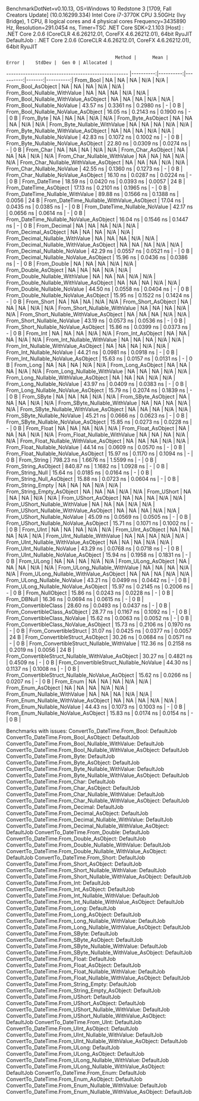 
BenchmarkDotNet=v0.10.13, OS=Windows 10 Redstone 3 [1709, Fall Creators Update] (10.0.16299.334)
Intel Core i7-3770K CPU 3.50GHz (Ivy Bridge), 1 CPU, 8 logical cores and 4 physical cores
Frequency=3435890 Hz, Resolution=291.0454 ns, Timer=TSC
.NET Core SDK=2.1.103
  [Host]     : .NET Core 2.0.6 (CoreCLR 4.6.26212.01, CoreFX 4.6.26212.01), 64bit RyuJIT
  DefaultJob : .NET Core 2.0.6 (CoreCLR 4.6.26212.01, CoreFX 4.6.26212.01), 64bit RyuJIT


                                             Method |      Mean |     Error |    StdDev |  Gen 0 | Allocated |
--------------------------------------------------- |----------:|----------:|----------:|-------:|----------:|
                                          From_Bool |        NA |        NA |        NA |    N/A |       N/A |
                                 From_Bool_AsObject |        NA |        NA |        NA |    N/A |       N/A |
                       From_Bool_Nullable_WithValue |        NA |        NA |        NA |    N/A |       N/A |
              From_Bool_Nullable_WithValue_AsObject |        NA |        NA |        NA |    N/A |       N/A |
                         From_Bool_Nullable_NoValue |  43.57 ns | 0.3361 ns | 0.2980 ns |      - |       0 B |
                From_Bool_Nullable_NoValue_AsObject |  16.05 ns | 0.2143 ns | 0.1900 ns |      - |       0 B |
                                          From_Byte |        NA |        NA |        NA |    N/A |       N/A |
                                 From_Byte_AsObject |        NA |        NA |        NA |    N/A |       N/A |
                       From_Byte_Nullable_WithValue |        NA |        NA |        NA |    N/A |       N/A |
              From_Byte_Nullable_WithValue_AsObject |        NA |        NA |        NA |    N/A |       N/A |
                         From_Byte_Nullable_NoValue |  42.83 ns | 0.1072 ns | 0.1002 ns |      - |       0 B |
                From_Byte_Nullable_NoValue_AsObject |  22.80 ns | 0.0309 ns | 0.0274 ns |      - |       0 B |
                                          From_Char |        NA |        NA |        NA |    N/A |       N/A |
                                 From_Char_AsObject |        NA |        NA |        NA |    N/A |       N/A |
                       From_Char_Nullable_WithValue |        NA |        NA |        NA |    N/A |       N/A |
              From_Char_Nullable_WithValue_AsObject |        NA |        NA |        NA |    N/A |       N/A |
                         From_Char_Nullable_NoValue |  42.55 ns | 0.1360 ns | 0.1273 ns |      - |       0 B |
                From_Char_Nullable_NoValue_AsObject |  16.10 ns | 0.0287 ns | 0.0224 ns |      - |       0 B |
                                      From_DateTime |  18.59 ns | 0.0420 ns | 0.0393 ns | 0.0057 |      24 B |
                             From_DateTime_AsObject |  17.13 ns | 0.2101 ns | 0.1965 ns |      - |       0 B |
                   From_DateTime_Nullable_WithValue |  89.88 ns | 0.1566 ns | 0.1388 ns | 0.0056 |      24 B |
          From_DateTime_Nullable_WithValue_AsObject |  17.04 ns | 0.0435 ns | 0.0385 ns |      - |       0 B |
                     From_DateTime_Nullable_NoValue |  42.17 ns | 0.0656 ns | 0.0614 ns |      - |       0 B |
            From_DateTime_Nullable_NoValue_AsObject |  16.04 ns | 0.1546 ns | 0.1447 ns |      - |       0 B |
                                       From_Decimal |        NA |        NA |        NA |    N/A |       N/A |
                              From_Decimal_AsObject |        NA |        NA |        NA |    N/A |       N/A |
                    From_Decimal_Nullable_WithValue |        NA |        NA |        NA |    N/A |       N/A |
           From_Decimal_Nullable_WithValue_AsObject |        NA |        NA |        NA |    N/A |       N/A |
                      From_Decimal_Nullable_NoValue |  42.29 ns | 0.0557 ns | 0.0521 ns |      - |       0 B |
             From_Decimal_Nullable_NoValue_AsObject |  15.96 ns | 0.0436 ns | 0.0386 ns |      - |       0 B |
                                        From_Double |        NA |        NA |        NA |    N/A |       N/A |
                               From_Double_AsObject |        NA |        NA |        NA |    N/A |       N/A |
                     From_Double_Nullable_WithValue |        NA |        NA |        NA |    N/A |       N/A |
            From_Double_Nullable_WithValue_AsObject |        NA |        NA |        NA |    N/A |       N/A |
                       From_Double_Nullable_NoValue |  44.50 ns | 0.0558 ns | 0.0404 ns |      - |       0 B |
              From_Double_Nullable_NoValue_AsObject |  15.95 ns | 0.1522 ns | 0.1424 ns |      - |       0 B |
                                         From_Short |        NA |        NA |        NA |    N/A |       N/A |
                                From_Short_AsObject |        NA |        NA |        NA |    N/A |       N/A |
                      From_Short_Nullable_WithValue |        NA |        NA |        NA |    N/A |       N/A |
             From_Short_Nullable_WithValue_AsObject |        NA |        NA |        NA |    N/A |       N/A |
                        From_Short_Nullable_NoValue |  43.19 ns | 0.0573 ns | 0.0536 ns |      - |       0 B |
               From_Short_Nullable_NoValue_AsObject |  15.86 ns | 0.0399 ns | 0.0373 ns |      - |       0 B |
                                           From_Int |        NA |        NA |        NA |    N/A |       N/A |
                                  From_Int_AsObject |        NA |        NA |        NA |    N/A |       N/A |
                        From_Int_Nullable_WithValue |        NA |        NA |        NA |    N/A |       N/A |
               From_Int_Nullable_WithValue_AsObject |        NA |        NA |        NA |    N/A |       N/A |
                          From_Int_Nullable_NoValue |  44.21 ns | 0.0981 ns | 0.0918 ns |      - |       0 B |
                 From_Int_Nullable_NoValue_AsObject |  15.63 ns | 0.0157 ns | 0.0131 ns |      - |       0 B |
                                          From_Long |        NA |        NA |        NA |    N/A |       N/A |
                                 From_Long_AsObject |        NA |        NA |        NA |    N/A |       N/A |
                       From_Long_Nullable_WithValue |        NA |        NA |        NA |    N/A |       N/A |
              From_Long_Nullable_WithValue_AsObject |        NA |        NA |        NA |    N/A |       N/A |
                         From_Long_Nullable_NoValue |  43.97 ns | 0.0409 ns | 0.0383 ns |      - |       0 B |
                From_Long_Nullable_NoValue_AsObject |  15.79 ns | 0.2074 ns | 0.1839 ns |      - |       0 B |
                                         From_SByte |        NA |        NA |        NA |    N/A |       N/A |
                                From_SByte_AsObject |        NA |        NA |        NA |    N/A |       N/A |
                      From_SByte_Nullable_WithValue |        NA |        NA |        NA |    N/A |       N/A |
             From_SByte_Nullable_WithValue_AsObject |        NA |        NA |        NA |    N/A |       N/A |
                        From_SByte_Nullable_NoValue |  45.21 ns | 0.0666 ns | 0.0623 ns |      - |       0 B |
               From_SByte_Nullable_NoValue_AsObject |  15.85 ns | 0.0273 ns | 0.0228 ns |      - |       0 B |
                                         From_Float |        NA |        NA |        NA |    N/A |       N/A |
                                From_Float_AsObject |        NA |        NA |        NA |    N/A |       N/A |
                      From_Float_Nullable_WithValue |        NA |        NA |        NA |    N/A |       N/A |
             From_Float_Nullable_WithValue_AsObject |        NA |        NA |        NA |    N/A |       N/A |
                        From_Float_Nullable_NoValue |  44.14 ns | 0.0609 ns | 0.0570 ns |      - |       0 B |
               From_Float_Nullable_NoValue_AsObject |  15.97 ns | 0.1170 ns | 0.1094 ns |      - |       0 B |
                                        From_String | 798.23 ns | 1.6676 ns | 1.5599 ns |      - |       0 B |
                               From_String_AsObject | 840.87 ns | 1.1682 ns | 1.0928 ns |      - |       0 B |
                                   From_String_Null |  15.64 ns | 0.0185 ns | 0.0164 ns |      - |       0 B |
                          From_String_Null_AsObject |  15.88 ns | 0.0723 ns | 0.0604 ns |      - |       0 B |
                                  From_String_Empty |        NA |        NA |        NA |    N/A |       N/A |
                         From_String_Empty_AsObject |        NA |        NA |        NA |    N/A |       N/A |
                                        From_UShort |        NA |        NA |        NA |    N/A |       N/A |
                               From_UShort_AsObject |        NA |        NA |        NA |    N/A |       N/A |
                     From_UShort_Nullable_WithValue |        NA |        NA |        NA |    N/A |       N/A |
            From_UShort_Nullable_WithValue_AsObject |        NA |        NA |        NA |    N/A |       N/A |
                       From_UShort_Nullable_NoValue |  45.09 ns | 0.0569 ns | 0.0505 ns |      - |       0 B |
              From_UShort_Nullable_NoValue_AsObject |  15.71 ns | 0.1071 ns | 0.1002 ns |      - |       0 B |
                                          From_UInt |        NA |        NA |        NA |    N/A |       N/A |
                                 From_UInt_AsObject |        NA |        NA |        NA |    N/A |       N/A |
                       From_UInt_Nullable_WithValue |        NA |        NA |        NA |    N/A |       N/A |
              From_UInt_Nullable_WithValue_AsObject |        NA |        NA |        NA |    N/A |       N/A |
                         From_UInt_Nullable_NoValue |  43.29 ns | 0.0768 ns | 0.0718 ns |      - |       0 B |
                From_UInt_Nullable_NoValue_AsObject |  15.94 ns | 0.1958 ns | 0.1831 ns |      - |       0 B |
                                         From_ULong |        NA |        NA |        NA |    N/A |       N/A |
                                From_ULong_AsObject |        NA |        NA |        NA |    N/A |       N/A |
                      From_ULong_Nullable_WithValue |        NA |        NA |        NA |    N/A |       N/A |
             From_ULong_Nullable_WithValue_AsObject |        NA |        NA |        NA |    N/A |       N/A |
                        From_ULong_Nullable_NoValue |  43.21 ns | 0.0499 ns | 0.0442 ns |      - |       0 B |
               From_ULong_Nullable_NoValue_AsObject |  15.97 ns | 0.2145 ns | 0.2006 ns |      - |       0 B |
                                    From_NullObject |  15.86 ns | 0.0243 ns | 0.0228 ns |      - |       0 B |
                                        From_DBNull |  16.36 ns | 0.0694 ns | 0.0615 ns |      - |       0 B |
                              From_ConvertibleClass |  28.60 ns | 0.0493 ns | 0.0437 ns |      - |       0 B |
                     From_ConvertibleClass_AsObject |  28.77 ns | 0.1167 ns | 0.1092 ns |      - |       0 B |
                      From_ConvertibleClass_NoValue |  15.62 ns | 0.0063 ns | 0.0052 ns |      - |       0 B |
             From_ConvertibleClass_NoValue_AsObject |  15.73 ns | 0.2106 ns | 0.1970 ns |      - |       0 B |
                             From_ConvertibleStruct |  31.07 ns | 0.0425 ns | 0.0377 ns | 0.0057 |      24 B |
                    From_ConvertibleStruct_AsObject |  30.26 ns | 0.0684 ns | 0.0571 ns |      - |       0 B |
          From_ConvertibleStruct_Nullable_WithValue | 112.36 ns | 0.2158 ns | 0.2019 ns | 0.0056 |      24 B |
 From_ConvertibleStruct_Nullable_WithValue_AsObject |  30.27 ns | 0.4821 ns | 0.4509 ns |      - |       0 B |
            From_ConvertibleStruct_Nullable_NoValue |  44.30 ns | 0.1137 ns | 0.1008 ns |      - |       0 B |
   From_ConvertibleStruct_Nullable_NoValue_AsObject |  15.62 ns | 0.0266 ns | 0.0207 ns |      - |       0 B |
                                          From_Enum |        NA |        NA |        NA |    N/A |       N/A |
                                 From_Enum_AsObject |        NA |        NA |        NA |    N/A |       N/A |
                       From_Enum_Nullable_WithValue |        NA |        NA |        NA |    N/A |       N/A |
              From_Enum_Nullable_WithValue_AsObject |        NA |        NA |        NA |    N/A |       N/A |
                         From_Enum_Nullable_NoValue |  44.43 ns | 0.1073 ns | 0.1003 ns |      - |       0 B |
                From_Enum_Nullable_NoValue_AsObject |  15.83 ns | 0.0174 ns | 0.0154 ns |      - |       0 B |

Benchmarks with issues:
  ConvertTo_DateTime.From_Bool: DefaultJob
  ConvertTo_DateTime.From_Bool_AsObject: DefaultJob
  ConvertTo_DateTime.From_Bool_Nullable_WithValue: DefaultJob
  ConvertTo_DateTime.From_Bool_Nullable_WithValue_AsObject: DefaultJob
  ConvertTo_DateTime.From_Byte: DefaultJob
  ConvertTo_DateTime.From_Byte_AsObject: DefaultJob
  ConvertTo_DateTime.From_Byte_Nullable_WithValue: DefaultJob
  ConvertTo_DateTime.From_Byte_Nullable_WithValue_AsObject: DefaultJob
  ConvertTo_DateTime.From_Char: DefaultJob
  ConvertTo_DateTime.From_Char_AsObject: DefaultJob
  ConvertTo_DateTime.From_Char_Nullable_WithValue: DefaultJob
  ConvertTo_DateTime.From_Char_Nullable_WithValue_AsObject: DefaultJob
  ConvertTo_DateTime.From_Decimal: DefaultJob
  ConvertTo_DateTime.From_Decimal_AsObject: DefaultJob
  ConvertTo_DateTime.From_Decimal_Nullable_WithValue: DefaultJob
  ConvertTo_DateTime.From_Decimal_Nullable_WithValue_AsObject: DefaultJob
  ConvertTo_DateTime.From_Double: DefaultJob
  ConvertTo_DateTime.From_Double_AsObject: DefaultJob
  ConvertTo_DateTime.From_Double_Nullable_WithValue: DefaultJob
  ConvertTo_DateTime.From_Double_Nullable_WithValue_AsObject: DefaultJob
  ConvertTo_DateTime.From_Short: DefaultJob
  ConvertTo_DateTime.From_Short_AsObject: DefaultJob
  ConvertTo_DateTime.From_Short_Nullable_WithValue: DefaultJob
  ConvertTo_DateTime.From_Short_Nullable_WithValue_AsObject: DefaultJob
  ConvertTo_DateTime.From_Int: DefaultJob
  ConvertTo_DateTime.From_Int_AsObject: DefaultJob
  ConvertTo_DateTime.From_Int_Nullable_WithValue: DefaultJob
  ConvertTo_DateTime.From_Int_Nullable_WithValue_AsObject: DefaultJob
  ConvertTo_DateTime.From_Long: DefaultJob
  ConvertTo_DateTime.From_Long_AsObject: DefaultJob
  ConvertTo_DateTime.From_Long_Nullable_WithValue: DefaultJob
  ConvertTo_DateTime.From_Long_Nullable_WithValue_AsObject: DefaultJob
  ConvertTo_DateTime.From_SByte: DefaultJob
  ConvertTo_DateTime.From_SByte_AsObject: DefaultJob
  ConvertTo_DateTime.From_SByte_Nullable_WithValue: DefaultJob
  ConvertTo_DateTime.From_SByte_Nullable_WithValue_AsObject: DefaultJob
  ConvertTo_DateTime.From_Float: DefaultJob
  ConvertTo_DateTime.From_Float_AsObject: DefaultJob
  ConvertTo_DateTime.From_Float_Nullable_WithValue: DefaultJob
  ConvertTo_DateTime.From_Float_Nullable_WithValue_AsObject: DefaultJob
  ConvertTo_DateTime.From_String_Empty: DefaultJob
  ConvertTo_DateTime.From_String_Empty_AsObject: DefaultJob
  ConvertTo_DateTime.From_UShort: DefaultJob
  ConvertTo_DateTime.From_UShort_AsObject: DefaultJob
  ConvertTo_DateTime.From_UShort_Nullable_WithValue: DefaultJob
  ConvertTo_DateTime.From_UShort_Nullable_WithValue_AsObject: DefaultJob
  ConvertTo_DateTime.From_UInt: DefaultJob
  ConvertTo_DateTime.From_UInt_AsObject: DefaultJob
  ConvertTo_DateTime.From_UInt_Nullable_WithValue: DefaultJob
  ConvertTo_DateTime.From_UInt_Nullable_WithValue_AsObject: DefaultJob
  ConvertTo_DateTime.From_ULong: DefaultJob
  ConvertTo_DateTime.From_ULong_AsObject: DefaultJob
  ConvertTo_DateTime.From_ULong_Nullable_WithValue: DefaultJob
  ConvertTo_DateTime.From_ULong_Nullable_WithValue_AsObject: DefaultJob
  ConvertTo_DateTime.From_Enum: DefaultJob
  ConvertTo_DateTime.From_Enum_AsObject: DefaultJob
  ConvertTo_DateTime.From_Enum_Nullable_WithValue: DefaultJob
  ConvertTo_DateTime.From_Enum_Nullable_WithValue_AsObject: DefaultJob
